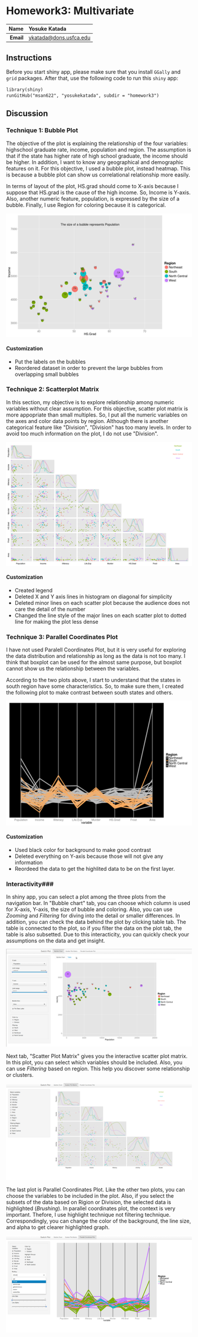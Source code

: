 Homework3: Multivariate
==============================

| **Name**  | Yosuke Katada  |
|----------:|:-------------|
| **Email** | ykatada@dons.usfca.edu |

## Instructions ##

Before you start shiny app, please make sure that you install `GGally` and `grid` packages. 
After that, use the following code to run this `shiny` app:

```
library(shiny)
runGitHub("msan622", "yosukekatada", subdir = "homework3")
```

## Discussion ##

### Technique 1: Bubble Plot ###

The objective of the plot is explaining the relationship of the four variables: highschool graduate rate, income, population and region. The assumption is that if the state has higher rate of high school graduate, the income should be higher. In addition, I want to know any geographical and demographic features on it. For this objective, I used a bubble plot, instead heatmap. This is because a bubble plot can show us correlational relationship more easily. 

In terms of layout of the plot, HS.grad should come to X-axis because I suppose that HS.grad is the cause of the high income. So, Income is Y-axis. Also, another numeric feature, population, is expressed by the size of a bubble. Finally, I use Region for coloring because it is categorical.  


![technique1](technique1.png)

#### Customization ####
- Put the labels on the bubbles
- Reordered dataset in order to prevent the large bubbles from overlapping small bubbles


### Technique 2: Scatterplot Matrix ###
In this section, my objective is to explore relationship among numeric variables without clear assumption. For this objective, scatter plot matrix is more appopriate than small multiples. So, I put all the numeric variables on the axes and color data points by region. Although there is another categorical feature like "Division", "Division" has too many levels. In order to avoid too much information on the plot, I do not use "Division".

![technique2](technique2.png)

#### Customization ####
- Created legend
- Deleted X and Y axis lines in histogram on diagonal for simplicity
- Deleted minor lines on each scatter plot because the audience does not care the detail of the number
- Changed the line style of the major lines on each scatter plot to dotted line for making the plot less dense

### Technique 3: Parallel Coordinates Plot ###

I have not used Paralell Coordinates Plot, but it is very useful for exploring the data distribution and relationship as long as the data is not too many. I think that boxplot can be used for the almost same purpose, but boxplot cannot show us the relationship between the variables. 

According to the two plots above, I start to understand that the states in south region have some characteristics. So, to make sure them, I created the following plot to make contrast between south states and others. 

![technique3](technique3.png)

#### Customization ####
- Used black color for background to make good contrast
- Deleted everything on Y-axis because those will not give any information
- Reordeed the data to get the highlited data to be on the first layer.

### Interactivity###

In shiny app, you can select a plot among the three plots from the navigation bar. 
In "Bubble chart" tab, you can choose which column is used for X-axis, Y-axis, the size of bubble and coloring. Also, you can use *Zooming* and *Filtering* for diving into the detail or smaller differences. In addition, you can check the data behind the plot by clicking table tab. The table is connected to the plot, so if you filter the data on the plot tab, the table is also subsetted. Due to this interacticity, you can quickly check your assumptions on the data and get insight. 

![Interactivity1](interactivity1.png)

Next tab, "Scatter Plot Matrix" gives you the interactive scatter plot matrix. In this plot, you can select which variables should be included. Also, you can use *Filtering* based on region. This help you discover some relationship or clusters.

![Interactivity2](interactivity2.png)

The last plot is Parallel Coordinates Plot. Like the other two plots, you can choose the variables to be included in the plot. Also, if you select the subsets of the data based on Rigion or Division, the selected data is highlighted (*Brushing*). In parallel coordinates plot, the context is very important. Thefore, I use highlight technique not filtering technique. Correspondingly, you can change the color of the background, the line size, and alpha to get clearer highlighted graph.

![Interactivity2](interactivity3.png)